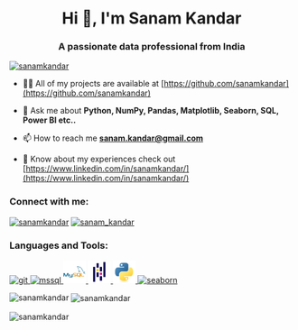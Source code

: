 <h1 align="center">Hi 👋, I'm Sanam Kandar</h1>
<h3 align="center">A passionate data professional from India</h3>

<p align="left"> <a href="https://github.com/ryo-ma/github-profile-trophy"><img src="https://github-profile-trophy.vercel.app/?username=sanamkandar" alt="sanamkandar" /></a> </p>

- 👨‍💻 All of my projects are available at [https://github.com/sanamkandar](https://github.com/sanamkandar)

- 💬 Ask me about **Python, NumPy, Pandas, Matplotlib, Seaborn, SQL, Power BI etc..**

- 📫 How to reach me **sanam.kandar@gmail.com**

- 📄 Know about my experiences check out [https://www.linkedin.com/in/sanamkandar/](https://www.linkedin.com/in/sanamkandar/)

<h3 align="left">Connect with me:</h3>
<p align="left">
<a href="https://linkedin.com/in/sanamkandar" target="blank"><img align="center" src="https://raw.githubusercontent.com/rahuldkjain/github-profile-readme-generator/master/src/images/icons/Social/linked-in-alt.svg" alt="sanamkandar" height="30" width="40" /></a>
<a href="https://www.hackerrank.com/sanam_kandar" target="blank"><img align="center" src="https://raw.githubusercontent.com/rahuldkjain/github-profile-readme-generator/master/src/images/icons/Social/hackerrank.svg" alt="sanam_kandar" height="30" width="40" /></a>
</p>

<h3 align="left">Languages and Tools:</h3>
<p align="left"> <a href="https://git-scm.com/" target="_blank" rel="noreferrer"> <img src="https://www.vectorlogo.zone/logos/git-scm/git-scm-icon.svg" alt="git" width="40" height="40"/> </a> <a href="https://www.microsoft.com/en-us/sql-server" target="_blank" rel="noreferrer"> <img src="https://www.svgrepo.com/show/303229/microsoft-sql-server-logo.svg" alt="mssql" width="40" height="40"/> </a> <a href="https://www.mysql.com/" target="_blank" rel="noreferrer"> <img src="https://raw.githubusercontent.com/devicons/devicon/master/icons/mysql/mysql-original-wordmark.svg" alt="mysql" width="40" height="40"/> </a> <a href="https://pandas.pydata.org/" target="_blank" rel="noreferrer"> <img src="https://raw.githubusercontent.com/devicons/devicon/2ae2a900d2f041da66e950e4d48052658d850630/icons/pandas/pandas-original.svg" alt="pandas" width="40" height="40"/> </a> <a href="https://www.python.org" target="_blank" rel="noreferrer"> <img src="https://raw.githubusercontent.com/devicons/devicon/master/icons/python/python-original.svg" alt="python" width="40" height="40"/> </a> <a href="https://seaborn.pydata.org/" target="_blank" rel="noreferrer"> <img src="https://seaborn.pydata.org/_images/logo-mark-lightbg.svg" alt="seaborn" width="40" height="40"/> </a> </p>

<p><img align="left" src="https://github-readme-stats.vercel.app/api/top-langs?username=sanamkandar&show_icons=true&locale=en&layout=compact" alt="sanamkandar" /></p>

<p>&nbsp;<img align="center" src="https://github-readme-stats.vercel.app/api?username=sanamkandar&show_icons=true&locale=en" alt="sanamkandar" /></p>

<p><img align="center" src="https://github-readme-streak-stats.herokuapp.com/?user=sanamkandar&" alt="sanamkandar" /></p>

